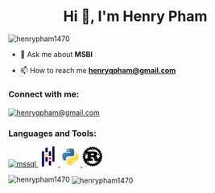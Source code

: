 <h1 align="center">Hi 👋, I'm Henry Pham</h1>
<p align="left"> <img src="https://komarev.com/ghpvc/?username=henrypham1470&label=Profile%20views&color=0e75b6&style=flat" alt="henrypham1470" /> </p>

- 💬 Ask me about **MSBI**

- 📫 How to reach me **henryqpham@gmail.com**

<h3 align="left">Connect with me:</h3>
<p align="left">
<a href="https://linkedin.com/in/henryqpham@gmail.com" target="blank"><img align="center" src="https://raw.githubusercontent.com/rahuldkjain/github-profile-readme-generator/master/src/images/icons/Social/linked-in-alt.svg" alt="henryqpham@gmail.com" height="30" width="40" /></a>
</p>

<h3 align="left">Languages and Tools:</h3>
<p align="left"> <a href="https://www.microsoft.com/en-us/sql-server" target="_blank" rel="noreferrer"> <img src="https://www.svgrepo.com/show/303229/microsoft-sql-server-logo.svg" alt="mssql" width="40" height="40"/> </a> <a href="https://pandas.pydata.org/" target="_blank" rel="noreferrer"> <img src="https://raw.githubusercontent.com/devicons/devicon/2ae2a900d2f041da66e950e4d48052658d850630/icons/pandas/pandas-original.svg" alt="pandas" width="40" height="40"/> </a> <a href="https://www.python.org" target="_blank" rel="noreferrer"> <img src="https://raw.githubusercontent.com/devicons/devicon/master/icons/python/python-original.svg" alt="python" width="40" height="40"/> </a> <a href="https://www.rust-lang.org" target="_blank" rel="noreferrer"> <img src="https://raw.githubusercontent.com/devicons/devicon/master/icons/rust/rust-plain.svg" alt="rust" width="40" height="40"/> </a> </p>

<p><img align="left" src="https://github-readme-stats.vercel.app/api/top-langs?username=henrypham1470&show_icons=true&locale=en&layout=compact" alt="henrypham1470" /></p>

<p>&nbsp;<img align="center" src="https://github-readme-stats.vercel.app/api?username=henrypham1470&show_icons=true&locale=en" alt="henrypham1470" /></p>
